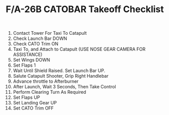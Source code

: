 # F/A-26B CATOBAR Takeoff Checklist

<br>

1. Contact Tower For Taxi To Catapult
2. Check Launch Bar DOWN
3. Check CATO Trim ON
4. Taxi To, and Attach to Catapult (USE NOSE GEAR CAMERA FOR ASSISTANCE)
5. Set Wings DOWN
6. Set Flaps 1
7. Wait Until Shield Raised. Set Launch Bar UP.
8. Salute Catapult Shooter, Grip Right Handlebar
9. Advance throttle to Afterburner
10. After Launch, Wait 3 Seconds, Then Take Control
11. Perform Clearing Turn As Required
12. Set Flaps UP
13. Set Landing Gear UP
14. Set CATO Trim OFF

<br>

